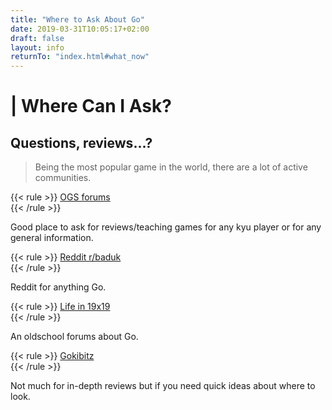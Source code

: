 ```yaml
---
title: "Where to Ask About Go"
date: 2019-03-31T10:05:17+02:00
draft: false
layout: info
returnTo: "index.html#what_now"
---
```


# | Where Can I Ask?
## Questions, reviews...?

> Being the most popular game in the world, there are a lot of active communities.  

{{< rule >}}
	<a href="https://forums.online-go.com/" target="_blank">OGS forums</a>  
{{< /rule >}}

Good place to ask for reviews/teaching games for any kyu player or for any general information.

{{< rule >}}
	<a href="https://www.reddit.com/r/baduk/" target="_blank">Reddit r/baduk</a>  
{{< /rule >}}

 Reddit for anything Go. 
 
{{< rule >}}
	<a href="https://lifein19x19.com/" target="_blank">Life in 19x19</a>  
{{< /rule >}}

 An oldschool forums about Go.
 
{{< rule >}}
	<a href="https://gokibitz.com/" target="_blank">Gokibitz</a>  
{{< /rule >}}

Not much for in-depth reviews but if you need quick ideas about where to look. 
